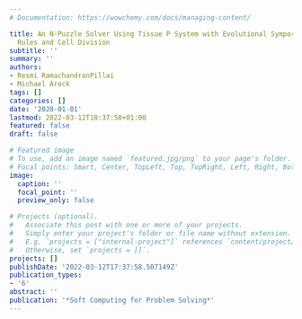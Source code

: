 ```yaml
---
# Documentation: https://wowchemy.com/docs/managing-content/

title: An N-Puzzle Solver Using Tissue P System with Evolutional Symport/Antiport
  Rules and Cell Division
subtitle: ''
summary: ''
authors:
- Resmi RamachandranPillai
- Michael Arock
tags: []
categories: []
date: '2020-01-01'
lastmod: 2022-03-12T18:37:58+01:00
featured: false
draft: false

# Featured image
# To use, add an image named `featured.jpg/png` to your page's folder.
# Focal points: Smart, Center, TopLeft, Top, TopRight, Left, Right, BottomLeft, Bottom, BottomRight.
image:
  caption: ''
  focal_point: ''
  preview_only: false

# Projects (optional).
#   Associate this post with one or more of your projects.
#   Simply enter your project's folder or file name without extension.
#   E.g. `projects = ["internal-project"]` references `content/project/deep-learning/index.md`.
#   Otherwise, set `projects = []`.
projects: []
publishDate: '2022-03-12T17:37:58.507149Z'
publication_types:
- '6'
abstract: ''
publication: '*Soft Computing for Problem Solving*'
---
```

